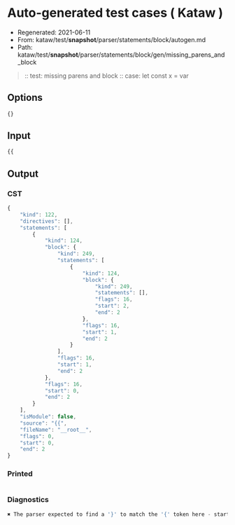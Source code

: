 # Auto-generated test cases ( Kataw )
- Regenerated: 2021-06-11
- From: kataw/test/__snapshot__/parser/statements/block/autogen.md
- Path: kataw/test/__snapshot__/parser/statements/block/gen/missing_parens_and_block
> :: test: missing parens and block
> :: case: let const x = var
## Options

`````js
{}
`````
## Input

`````js
{{
`````
## Output

### CST

```javascript
{
    "kind": 122,
    "directives": [],
    "statements": [
        {
            "kind": 124,
            "block": {
                "kind": 249,
                "statements": [
                    {
                        "kind": 124,
                        "block": {
                            "kind": 249,
                            "statements": [],
                            "flags": 16,
                            "start": 2,
                            "end": 2
                        },
                        "flags": 16,
                        "start": 1,
                        "end": 2
                    }
                ],
                "flags": 16,
                "start": 1,
                "end": 2
            },
            "flags": 16,
            "start": 0,
            "end": 2
        }
    ],
    "isModule": false,
    "source": "{{",
    "fileName": "__root__",
    "flags": 0,
    "start": 0,
    "end": 2
}
```

### Printed

```javascript

```

### Diagnostics

```javascript
✖ The parser expected to find a '}' to match the '{' token here - start: 1, end: 2

```

